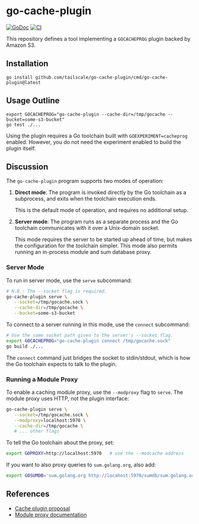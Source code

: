 # go-cache-plugin

[![GoDoc](https://img.shields.io/static/v1?label=godoc&message=reference&color=lightgrey)](https://pkg.go.dev/github.com/tailscale/go-cache-plugin)
[![CI](https://github.com/tailscale/go-cache-plugin/actions/workflows/go-presubmit.yml/badge.svg?event=push&branch=main)](https://github.com/tailscale/go-cache-plugin/actions/workflows/go-presubmit.yml)

This repository defines a tool implementing a `GOCACHEPROG` plugin backed by Amazon S3.

## Installation

```shell
go install github.com/tailscale/go-cache-plugin/cmd/go-cache-plugin@latest
```

## Usage Outline

```shell
export GOCACHEPROG="go-cache-plugin --cache-dir=/tmp/gocache --bucket=some-s3-bucket"
go test ./...
```

Using the plugin requires a Go toolchain built with `GOEXPERIMENT=cacheprog` enabled.
However, you do not need the experiment enabled to build the plugin itself.

## Discussion

The `go-cache-plugin` program supports two modes of operation:

1. **Direct mode**: The program is invoked directly by the Go toolchain as a
   subprocess, and exits when the toolchain execution ends.

   This is the default mode of operation, and requires no additional setup.

2. **Server mode**: The program runs as a separate process and the Go toolchain
   communicates with it over a Unix-domain socket.

   This mode requires the server to be started up ahead of time, but makes the
   configuration for the toolchain simpler. This mode also permits running an
   in-process module and sum database proxy.

### Server Mode

To run in server mode, use the `serve` subcommand:

```sh
# N.B.: The --socket flag is required.
go-cache-plugin serve \
   --socket=/tmp/gocache.sock \
   --cache-dir=/tmp/gocache \
   --bucket=some-s3-bucket
```

To connect to a server running in this mode, use the `connect` subcommand:

```sh
# Use the same socket path given to the server's --socket flag.
export GOCACHEPROG="go-cache-plugin connect /tmp/gocache.sock"
go build ./...
```

The `connect` command just bridges the socket to stdin/stdout, which is how the
Go toolchain expects to talk to the plugin.

### Running a Module Proxy

To enable a caching module proxy, use the `--modproxy` flag to `serve`.  The
module proxy uses HTTP, not the plugin interface:

```sh
go-cache-plugin serve \
   --socket=/tmp/gocache.sock \
   --modproxy=localhost:5970 \
   --cache-dir=/tmp/gocache \
   # ... other flags
```

To tell the Go toolchain about the proxy, set:

```sh
export GOPROXY=http://localhost:5970   # use the --modcache address
```

If you want to also proxy queries to `sum.golang.org`, also add:

```sh
export GOSUMDB='sum.golang.org http://locahost:5970/sumdb/sum.golang.org'
```

## References

- [Cache plugin proposal](https://github.com/golang/go/issues/59719)
- [Module proxy documentation](proxy.golang.org)
